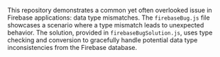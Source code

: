 This repository demonstrates a common yet often overlooked issue in Firebase applications: data type mismatches. The `firebaseBug.js` file showcases a scenario where a type mismatch leads to unexpected behavior.  The solution, provided in `firebaseBugSolution.js`, uses type checking and conversion to gracefully handle potential data type inconsistencies from the Firebase database.